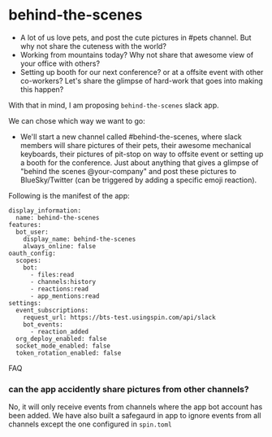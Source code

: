 # behind-the-scenes

- A lot of us love pets, and post the cute pictures in #pets channel. But why not share the cuteness with the world? 
- Working from mountains today? Why not share that awesome view of your office with others?
- Setting up booth for our next conference? or at a offsite event with other co-workers? Let's share the glimpse of hard-work that goes into making this happen?

With that in mind, I am proposing `behind-the-scenes` slack app. 

We can chose which way we want to go:

- We'll start a new channel called #behind-the-scenes, where slack members will share pictures of their pets, their awesome mechanical keyboards, their pictures of pit-stop on way to offsite event or setting up a booth for the conference. Just about anything that gives a glimpse of "behind the scenes @your-company" and post these pictures to BlueSky/Twitter (can be triggered by adding a specific emoji reaction). 

Following is the manifest of the app:

```
display_information:
  name: behind-the-scenes
features:
  bot_user:
    display_name: behind-the-scenes
    always_online: false
oauth_config:
  scopes:
    bot:
      - files:read
      - channels:history
      - reactions:read
      - app_mentions:read
settings:
  event_subscriptions:
    request_url: https://bts-test.usingspin.com/api/slack
    bot_events:
      - reaction_added
  org_deploy_enabled: false
  socket_mode_enabled: false
  token_rotation_enabled: false

```


FAQ

### can the app accidently share pictures from other channels?

No, it will only receive events from channels where the app bot account has been added. We have also built a safegaurd in app to ignore events from all channels except the one configured in `spin.toml`
